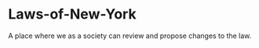 Laws-of-New-York
================

A place where we as a society can review and propose changes to the law.